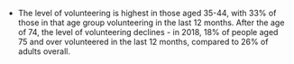 * The level of volunteering is highest in those aged 35-44, with 33% of those in that age group volunteering in the last 12 months. After the age of 74, the level of volunteering declines - in 2018, 18% of people aged 75 and over volunteered in the last 12 months, compared to 26% of adults overall.
